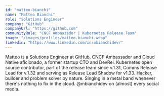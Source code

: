 ```yaml
---
id: "matteo-bianchi"
name: "Matteo Bianchi"
role: "Solutions Engineer"
company: "GitHub"
companyUrl: "https://github.com"
communityRole: "CNCF Ambassador | Kubernetes Release Team"
image: "/images/profiles/matteo-bianchi.webp"
linkedin: "https://www.linkedin.com/in/mbianchidev/"
---
```


Matteo is a Solutions Engineer at GitHub, CNCF Ambassador and Cloud Native aficionado, a former startup CTO and DevRel. Kubernetes open source contributor, part of the release team since v.1.31, Comms Release Lead for v.1.32 and serving as Release Lead Shadow for v1.33. Hacker, builder and problem solver by nature. Singing in a metal band whenever there's nothing to fix in the cloud. @mbianchidev on (almost) every social media.
